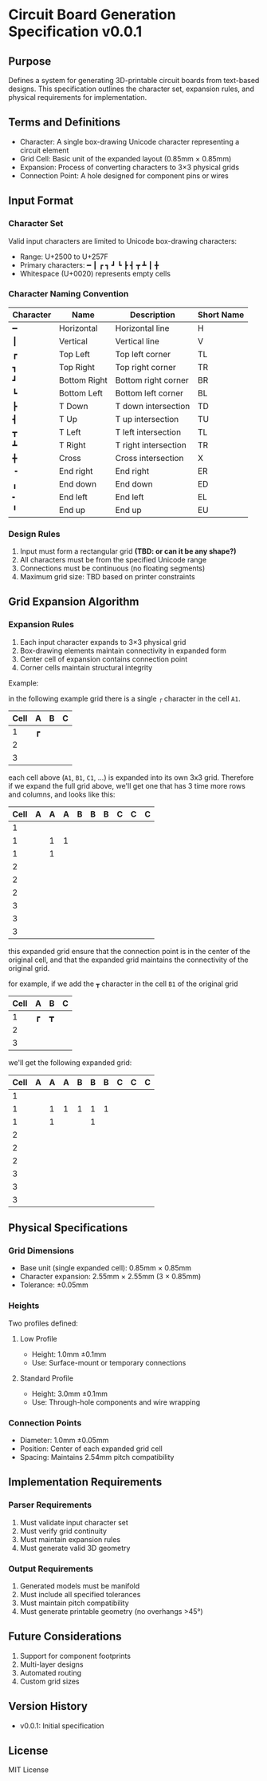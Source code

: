 # Circuit Board Generation Specification v0.0.1

## Purpose

Defines a system for generating 3D-printable circuit boards from text-based designs. This specification outlines the character set, expansion rules, and physical requirements for implementation.

## Terms and Definitions

- Character: A single box-drawing Unicode character representing a circuit element
- Grid Cell: Basic unit of the expanded layout (0.85mm × 0.85mm)
- Expansion: Process of converting characters to 3×3 physical grids
- Connection Point: A hole designed for component pins or wires

## Input Format

### Character Set

Valid input characters are limited to Unicode box-drawing characters:

- Range: U+2500 to U+257F
- Primary characters: ━ ┃ ┏ ┓ ┛ ┗ ┣ ┫ ┳ ┻ ┃ ╋
- Whitespace (U+0020) represents empty cells

### Character Naming Convention

| Character | Name         | Description          | Short Name |
| --------- | ------------ | -------------------- | ---------- |
| ━         | Horizontal   | Horizontal line      | H          |
| ┃         | Vertical     | Vertical line        | V          |
| ┏         | Top Left     | Top left corner      | TL         |
| ┓         | Top Right    | Top right corner     | TR         |
| ┛         | Bottom Right | Bottom right corner  | BR         |
| ┗         | Bottom Left  | Bottom left corner   | BL         |
| ┣         | T Down       | T down intersection  | TD         |
| ┫         | T Up         | T up intersection    | TU         |
| ┳         | T Left       | T left intersection  | TL         |
| ┻         | T Right      | T right intersection | TR         |
| ╋         | Cross        | Cross intersection   | X          |
| ╺         | End right    | End right            | ER         |
| ╻         | End down     | End down             | ED         |
| ╸         | End left     | End left             | EL         |
| ╹         | End up       | End up               | EU         |



### Design Rules

1. Input must form a rectangular grid **(TBD: or can it be any shape?)**
2. All characters must be from the specified Unicode range
3. Connections must be continuous (no floating segments)
4. Maximum grid size: TBD based on printer constraints

## Grid Expansion Algorithm

### Expansion Rules

1. Each input character expands to 3×3 physical grid
2. Box-drawing elements maintain connectivity in expanded form
3. Center cell of expansion contains connection point
4. Corner cells maintain structural integrity

Example:

in the following example grid there is a single `┌` character in the cell `A1`.


| Cell | A   | B   | C   |
| ---- | --- | --- | --- |
| 1    | ┏   |     |     |
| 2    |     |     |     |
| 3    |     |     |     |


each cell above (`A1`, `B1`, `C1`, ...) is expanded into its own 3x3 grid. Therefore if we expand the full grid above, we'll get one that has 3 time more rows and columns, and looks like this:

| Cell | A   | A   | A   | B   | B   | B   | C   | C   | C   |
| ---- | --- | --- | --- | --- | --- | --- | --- | --- | --- |
| 1    |     |     |     |     |     |     |     |     |     |
| 1    |     | 1   | 1   |     |     |     |     |     |     |
| 1    |     | 1   |     |     |     |     |     |     |     |
| 2    |     |     |     |     |     |     |     |     |     |
| 2    |     |     |     |     |     |     |     |     |     |
| 2    |     |     |     |     |     |     |     |     |     |
| 3    |     |     |     |     |     |     |     |     |     |
| 3    |     |     |     |     |     |     |     |     |     |
| 3    |     |     |     |     |     |     |     |     |     |


this expanded grid ensure that the connection point is in the center of the original cell, and that the expanded grid maintains the connectivity of the original grid.

for example, if we add the `┳` character in the cell `B1` of the original grid


| Cell | A   | B   | C   |
| ---- | --- | --- | --- |
| 1    | ┏   | ┳   |     |
| 2    |     |     |     |
| 3    |     |     |     |


we'll get the following expanded grid:



| Cell | A   | A   | A   | B   | B   | B   | C   | C   | C   |
| ---- | --- | --- | --- | --- | --- | --- | --- | --- | --- |
| 1    |     |     |     |     |     |     |     |     |     |
| 1    |     | 1   | 1   | 1   | 1   | 1   |     |     |     |
| 1    |     | 1   |     |     | 1   |     |     |     |     |
| 2    |     |     |     |     |     |     |     |     |     |
| 2    |     |     |     |     |     |     |     |     |     |
| 2    |     |     |     |     |     |     |     |     |     |
| 3    |     |     |     |     |     |     |     |     |     |
| 3    |     |     |     |     |     |     |     |     |     |
| 3    |     |     |     |     |     |     |     |     |     |


## Physical Specifications

### Grid Dimensions

- Base unit (single expanded cell): 0.85mm × 0.85mm
- Character expansion: 2.55mm × 2.55mm (3 × 0.85mm)
- Tolerance: ±0.05mm

### Heights

Two profiles defined:
1. Low Profile
   - Height: 1.0mm ±0.1mm
   - Use: Surface-mount or temporary connections

2. Standard Profile
   - Height: 3.0mm ±0.1mm
   - Use: Through-hole components and wire wrapping

### Connection Points

- Diameter: 1.0mm ±0.05mm
- Position: Center of each expanded grid cell
- Spacing: Maintains 2.54mm pitch compatibility

## Implementation Requirements

### Parser Requirements

1. Must validate input character set
2. Must verify grid continuity
3. Must maintain expansion rules
4. Must generate valid 3D geometry

### Output Requirements

1. Generated models must be manifold
2. Must include all specified tolerances
3. Must maintain pitch compatibility
4. Must generate printable geometry (no overhangs >45°)

## Future Considerations

1. Support for component footprints
2. Multi-layer designs
3. Automated routing
4. Custom grid sizes

## Version History

- v0.0.1: Initial specification

## License

MIT License
